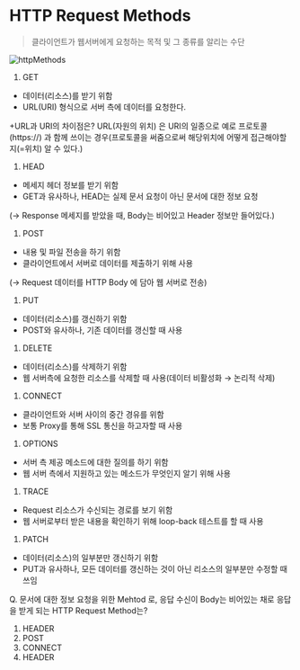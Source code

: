# **HTTP Request Methods**

> 클라이언트가 웹서버에게 요청하는 목적 및 그 종류를 알리는 수단
> 

![httpMethods](https://github.com/user-attachments/assets/833681c0-e3d5-45f3-902d-c11ecb425b58)


1. GET 
- 데이터(리소스)를 받기 위함
- URL(URI) 형식으로 서버 측에 데이터를 요청한다.

+URL과 URI의 차이점은? URL(자원의 위치) 은 URI의 일종으로 예로 프로토콜(https://) 과 함께 쓰이는 경우(프로토콜을 써줌으로써 해당위치에 어떻게 접근해야할 지(=위치) 알 수 있다.)

1. HEAD
- 메세지 헤더 정보를 받기 위함
- GET과 유사하나, HEAD는 실제 문서 요청이 아닌 문서에 대한 정보 요청

(→ Response 메세지를 받았을 때, Body는 비어있고 Header 정보만 들어있다.)

1. POST
- 내용 및 파일 전송을 하기 위함
- 클라이언트에서 서버로 데이터를 제출하기 위해 사용

(→ Request  데이터를 HTTP Body 에 담아 웹 서버로 전송)

1. PUT
- 데이터(리소스)를 갱신하기 위함
- POST와 유사하나, 기존 데이터를 갱신할 때 사용

1. DELETE
- 데이터(리소스)를 삭제하기 위함
- 웹 서버측에 요청한 리소스를 삭제할 때 사용(데이터 비활성화 → 논리적 삭제)

1. CONNECT
- 클라이언트와 서버 사이의 중간 경유를 위함
- 보통 Proxy를 통해 SSL 통신을 하고자할 때 사용

1. OPTIONS
- 서버 측 제공 메소드에 대한 질의를 하기 위함
- 웹 서버 측에서 지원하고 있는 메소드가 무엇인지 알기 위해 사용

1. TRACE
- Request 리소스가 수신되는 경로를 보기 위함
- 웹 서버로부터 받은 내용을 확인하기 위해 loop-back 테스트를 할 때 사용

1. PATCH
- 데이터(리소스)의 일부분만 갱신하기 위함
- PUT과 유사하나, 모든 데이터를 갱신하는 것이 아닌 리소스의 일부분만 수정할 때 쓰임

Q. 문서에 대한 정보 요청을 위한 Mehtod 로, 응답 수신이 Body는 비어있는 채로 응답을 받게 되는 HTTP Request Method는?

1. HEADER
2. POST
3. CONNECT
4. HEADER
